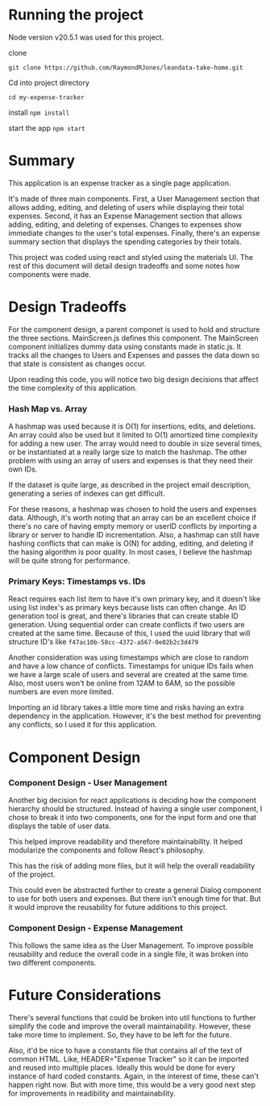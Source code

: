 # Running the project

Node version v20.5.1 was used for this project.

clone

`git clone https://github.com/RaymondRJones/leandata-take-home.git`

Cd into project directory

`cd my-expense-tracker`

install
`npm install`

start the app 
`npm start`

# Summary

This application is an expense tracker as a single page application.

It's made of three main components. First, a User Management section that allows adding, editing, and deleting of users while displaying their total expenses. Second, it has an Expense Management section that allows adding, editing, and deleting of expenses. Changes to expenses show immediate changes to the user's total expenses. Finally, there's an expense summary section that displays the spending categories by their totals. 

This project was coded using react and styled using the materials UI. The rest of this document will detail design tradeoffs and some notes how components were made.  

# Design Tradeoffs

For the component design, a parent componet is used to hold and structure the three sections. MainScreen.js defines this component. The MainScreen component initializes dummy data using constants made in static.js. It tracks all the changes to Users and Expenses and passes the data down so that state is consistent as changes occur. 

Upon reading this code, you will notice two big design decisions that affect the time complexity of this application.

### Hash Map vs. Array

A hashmap was used because it is O(1) for insertions, edits, and deletions. An array could also be used but it limited to O(1) amortized time complexity for adding a new user. The array would need to double in size several times, or be instantiated at a really large size to match the hashmap. The other problem with using an array of users and expenses is that they need their own IDs.

If the dataset is quite large, as described in the project email description, generating a series of indexes can get difficult. 

For these reasons, a hashmap was chosen to hold the users and expenses data. Although, it's worth noting that an array can be an excellent choice if there's no care of having empty memory or userID conflicts by importing a library or server to handle ID incrementation. Also, a hashmap can still have hashing conflicts that can make is O(N) for adding, editing, and deleting if the hasing algorithm is poor quality. In most cases, I believe the hashmap will be quite strong for performance. 

### Primary Keys: Timestamps vs. IDs

React requires each list item to have it's own primary key, and it doesn't like using list index's as primary keys because lists can often change. An ID generation tool is great, and there's libraries that can create stable ID generation. Using sequential order can create conflicts if two users are created at the same time. Because of this, I used the uuid library that will structure ID's like `f47ac10b-58cc-4372-a567-0e02b2c3d479`

Another consideration was using timestamps which are close to random and have a low chance of conflicts. Timestamps for unique IDs fails when we have a large scale of users and several are created at the same time. Also, most users won't be online from 12AM to 6AM, so the possible numbers are even more limited. 

Importing an id library takes a little more time and risks having an extra dependency in the application. However, it's the best method for preventing any conflicts, so I used it for this application.

# Component Design

### Component Design - User Management

Another big decision for react applications is deciding how the component hierarchy should be structured. Instead of having a single user component, I chose to break it into two components, one for the input form and one that displays the table of user data. 

This helped improve readability and therefore maintainability. It helped modularize the components and follow React's philosophy. 

This has the risk of adding more files, but it will help the overall readability of the project. 

This could even be abstracted further to create a general Dialog component to use for both users and expenses. But there isn't enough time for that. But it would improve the reusability for future additions to this project. 

### Component Design - Expense Management

This follows the same idea as the User Management. To improve possible reusability and reduce the overall code in a single file, it was broken into two different components.


# Future Considerations

There's several functions that could be broken into util functions to further simplify the code and improve the overall maintainability. However, these take more time to implement. So, they have to be left for the future.

Also, it'd be nice to have a constants file that contains all of the text of common HTML. Like, HEADER="Expense Tracker" so it can be imported and reused into multiple places. Ideally this would be done for every instance of hard coded constants. Again, in the interest of time, these can't happen right now. But with more time, this would be a very good next step for improvements in readibility and maintainability.